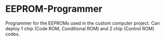 # EEPROM-Programmer
Programmer for the EEPROMs used in the custom computer project. Can deploy 1 chip (Code ROM, Conditional ROM) and 2 chip (Control ROM) codes.
